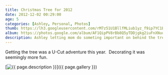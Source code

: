 ```yaml
---
title: Christmas Tree for 2012
date: 2012-12-02 00:29:00
age: 5
categories: [Ashley, Personal, Photos]
thumb: https://lh3.googleusercontent.com/rM7z51U1BllfMLiub1yz_f9ip7YC1Bv-LQX-hSE0pvYHDEVM1CTMGOG3TSBpz3VvFmQpHSbHBdFjAdquO6aXPZMXyy3l81jdotNMB5k5oESlxiaxREFGgSEKzTeomRrAG2v4P_zaCYDXWbdZQUd8Wf2LmIqXC-Rt5Ol9YCxBMlEn1V8lKE1Yw5e10ib5g_-u7imIuQrtVTpo6qHkNt7gbnPHuxCqEINHdmZQOImY8SoXZTBUo81yu6wTPkTlM8IuDfcAASS4MwOFlTT9KZzii9_3IuzMy6bmCe1NWa6K0HrFhDuxzUBBkq69S9XlUIwFnvk6hCAF20iH8BJIpL4fBKUBS5c8jLiJYKji1dIathCOH4gfPtpCBhGxyXzaasB5uDor-537rAzfvvj1TMNzD3dHhRjy-Xpa99VnuS1bg5qEismIW3u_bv3gUWLsnHoApYXlRG_tIwcszDL_99VZ_6Z4OW3deMy4-Abdn4q59wjRB51d4GfgSpYQJlR5V5cGG8y2AeAffd6n6sxKIUOQi3TI9uxKrQd84ZNTinjMWtF-i65aOJ4FXmsbJUrWYugAaUts-Y1XXB37cEgfttzvpXHyQFA51neZhMbXWyAyjiRuHbyXB3VX16pxbvboZt6W4kZtXtL_gDfW2jq2lfH42LwY=w435-h326-no
album: https://photos.google.com/album/AF1QipPV8rBb8Q5yTDDjgkg2iuFnXNuofL5LDTs4bZ6Q
description: Ashley letting mom do someting important on behind the tree
---
```

Getting the tree was a U-Cut adventure this year.  Decorating it was seemingly more fun.

[<img src="{{ page.thumb }}" alt="{{ page.description }}" class="wyseguys-album"/>]({{ page.gallery }})